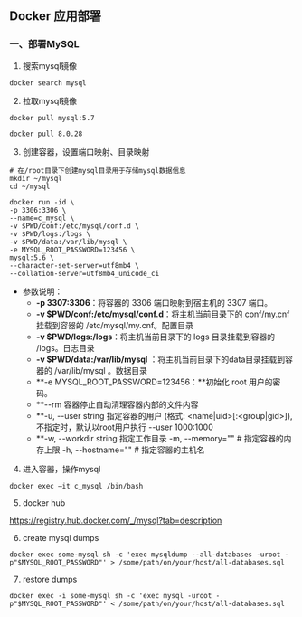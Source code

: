 ## Docker 应用部署

### 一、部署MySQL

1. 搜索mysql镜像

```shell
docker search mysql
```

2. 拉取mysql镜像

```shell
docker pull mysql:5.7
```
```shell
docker pull 8.0.28
```

3. 创建容器，设置端口映射、目录映射
```shell
# 在/root目录下创建mysql目录用于存储mysql数据信息
mkdir ~/mysql
cd ~/mysql
```

```shell
docker run -id \
-p 3306:3306 \
--name=c_mysql \
-v $PWD/conf:/etc/mysql/conf.d \
-v $PWD/logs:/logs \
-v $PWD/data:/var/lib/mysql \
-e MYSQL_ROOT_PASSWORD=123456 \
mysql:5.6 \
--character-set-server=utf8mb4 \
--collation-server=utf8mb4_unicode_ci
```

- 参数说明：
  - **-p 3307:3306**：将容器的 3306 端口映射到宿主机的 3307 端口。
  - **-v $PWD/conf:/etc/mysql/conf.d**：将主机当前目录下的 conf/my.cnf 挂载到容器的 /etc/mysql/my.cnf。配置目录
  - **-v $PWD/logs:/logs**：将主机当前目录下的 logs 目录挂载到容器的 /logs。日志目录
  - **-v $PWD/data:/var/lib/mysql** ：将主机当前目录下的data目录挂载到容器的 /var/lib/mysql 。数据目录
  - **-e MYSQL_ROOT_PASSWORD=123456：**初始化 root 用户的密码。
  - **--rm 容器停止自动清理容器内部的文件内容
  - **-u, --user string 指定容器的用户 (格式: <name|uid>[:<group|gid>]),不指定时，默认以root用户执行 --user 1000:1000
  - **-w, --workdir string 指定工作目录
  -m, --memory="" # 指定容器的内存上限
  -h, --hostname="" # 指定容器的主机名


4. 进入容器，操作mysql

```shell
docker exec –it c_mysql /bin/bash
```

5. docker hub

https://registry.hub.docker.com/_/mysql?tab=description

6. create mysql dumps
``` shell
docker exec some-mysql sh -c 'exec mysqldump --all-databases -uroot -p"$MYSQL_ROOT_PASSWORD"' > /some/path/on/your/host/all-databases.sql
```

7. restore dumps
```shell
docker exec -i some-mysql sh -c 'exec mysql -uroot -p"$MYSQL_ROOT_PASSWORD"' < /some/path/on/your/host/all-databases.sql
```
